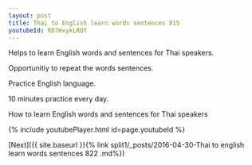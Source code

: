 ```yaml
---
layout: post
title: Thai to English learn words sentences 815 
youtubeId: RD7HxykLRQY
---
```

 
 
Helps to learn English words and sentences for Thai speakers.

Opportunitiy to repeat the words sentences. 

Practice English language. 
 
10 minutes practice every day. 
 
How to learn English words and sentences for Thai speakers 
 
{% include youtubePlayer.html id=page.youtubeId %}
 
 
[Next]({{ site.baseurl }}{% link  split1/_posts/2016-04-30-Thai to english learn words sentences 822 .md%})
 
